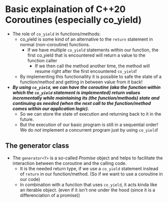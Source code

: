 # Basic explaination of C++20 Coroutines (especially co_yield)
+ The role of `co_yield` in functions/methods:
	- co_yield is some kind of an alternative to the `return` statement in normal (non-coroutine) functions.
		- If we have multiple `co_yield` statements within our function, the first co_yield that is encountered will return a value to the function caller
			* If we then call the method another time, the method will resume right after the first encountered `co_yield`!
	- By implementing this functionallity it is possible to safe the state of a function/method and getting in between value from it back!
+ ***By using `co_yield`, we can have the coroutine (aka the function within which the `co_yield` statement is implemented) return values incrementally while maintaining its (the function/methods) state and continuing as needed (when the next call to the function/method comes within our application logic).***
	- So we can store the state of execution and returning back to it in the future.
	- But the execution of our basic program is still in a sequential order! We do *not* implement a concurrent program just by using `co_yield`!

## The generator class
+ The `generator<T>` is a so-called _Promise_ object and helps to facilitate the interaction between the coroutine and the calling code.
	- It is the needed return type, if we use a `co_yield` statement instead of `return` in our function/method. (So if we want to use a coroutine in our code)
	- In combination with a function that uses `co_yield`, it acts kinda like an iterable object. (even if it isn't one under the hood (since it is a differenciation of a promise))